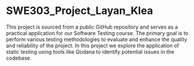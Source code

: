 # SWE303_Project_Layan_Klea
This project is sourced from a public GitHub repository and serves as a practical application for our Software Testing course. The primary goal is to perform various testing methodologies to evaluate and enhance the quality and reliability of the project. 
In this project we explore the application of static testing using tools like Qodana to identify potential issues in the codebase.

